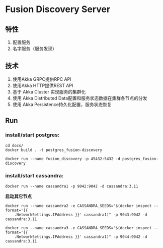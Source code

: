 # Fusion Discovery Server

## 特性

1. 配置服务
2. 名字服务（服务发现）

## 技术

1. 使用Akka GRPC提供RPC API
2. 使用Akka HTTP提供REST API
3. 基于 Akka Cluster 实现服务的集群化
4. 使用 Akka Distributed Data配置和服务状态数据在集群各节点的分发
5. 使用 Akka Persistence持久化配置，服务状态恢复

## Run

### install/start postgres: 

```
cd docs/
docker build . -t postgres_fusion-discovery
```

```
docker run --name fusion_discovery -p 45432:5432 -d postgres_fusion-discovery
```

### install/start cassandra:

```
docker run --name cassandra1 -p 9042:9042 -d cassandra:3.11
```

**启动其它节点**

```
docker run --name cassandra2 -e CASSANDRA_SEEDS="$(docker inspect --format='{{
    .NetworkSettings.IPAddress }}' cassandra1)" -p 9043:9042 -d cassandra:3.11
```

```
docker run --name cassandra3 -e CASSANDRA_SEEDS="$(docker inspect --format='{{
    .NetworkSettings.IPAddress }}' cassandra1)" -p 9044:9042 -d cassandra:3.11
```

